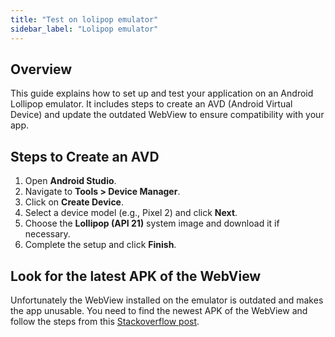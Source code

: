```yaml
---
title: "Test on lolipop emulator"
sidebar_label: "Lolipop emulator"
---
```


## Overview

This guide explains how to set up and test your application on an Android Lollipop emulator. It includes steps to create an AVD (Android Virtual Device) and update the outdated WebView to ensure compatibility with your app.

## Steps to Create an AVD

1. Open **Android Studio**.
2. Navigate to **Tools > Device Manager**.
3. Click on **Create Device**.
4. Select a device model (e.g., Pixel 2) and click **Next**.
5. Choose the **Lollipop (API 21)** system image and download it if necessary.
6. Complete the setup and click **Finish**.

## Look for the latest APK of the WebView

Unfortunately the WebView installed on the emulator is outdated and makes the app unusable. You need to find the newest APK of the WebView and follow the steps from this [Stackoverflow post](https://stackoverflow.com/a/79514205/3289338).
